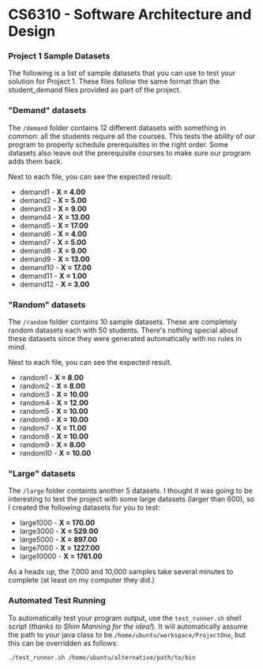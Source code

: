 # CS6310 - Software Architecture and Design 

### Project 1 Sample Datasets

The following is a list of sample datasets that you can use to test your solution for Project 1. These files follow the same format than the student_demand files provided as part of the project.

### "Demand" datasets 

The `/demand` folder contains 12 different datasets with something in common: all the students require all the courses. This tests the ability of our program to properly schedule prerequisites in the right order. Some datasets also leave out the prerequisite courses to make sure our program adds them back.

Next to each file, you can see the expected result:

* demand1 - __X = 4.00__
* demand2 - __X = 5.00__
* demand3 - __X = 9.00__
* demand4 - __X = 13.00__
* demand5 - __X = 17.00__
* demand6 - __X = 4.00__
* demand7 - __X = 5.00__
* demand8 - __X = 9.00__
* demand9 - __X = 13.00__
* demand10 - __X = 17.00__
* demand11 - __X = 1.00__
* demand12 - __X = 3.00__

### "Random" datasets

The `/random` folder contains 10 sample datasets. These are completely random datasets each with 50 students. There's nothing special about these datasets since they were generated automatically with no rules in mind.

Next to each file, you can see the expected result.

* random1 - __X = 8.00__
* random2 - __X = 8.00__
* random3 - __X = 10.00__
* random4 - __X = 12.00__
* random5 - __X = 10.00__
* random6 - __X = 10.00__
* random7 - __X = 11.00__
* random8 - __X = 10.00__
* random9 - __X = 8.00__
* random10 - __X = 10.00__

### "Large" datasets

The `/large` folder containts another 5 datasets. I thought it was going to be interesting to test the project with some large datasets (larger than 600), so I created the following datasets for you to test:

* large1000 - __X = 170.00__
* large3000 - __X = 529.00__
* large5000 - __X = 897.00__
* large7000 - __X = 1227.00__
* large10000 - __X = 1761.00__

As a heads up, the 7,000 and 10,000 samples take several minutes to complete (at least on my computer they did.)

### Automated Test Running

To automatically test your program output, use the `test_runner.sh` shell script (_thanks to Shim Manning for the idea!_). It will automatically assume the path to your java class to be `/home/ubuntu/workspace/ProjectOne`, but this can be overridden as follows:

```
./test_runner.sh /home/ubuntu/alternative/path/to/bin
```